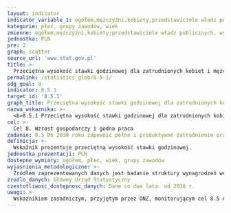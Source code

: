 ```yaml
---
layout: indicator
indicator_variable_1: ogółem,mężczyźni,kobiety,przedstawiciele władz publicznych; wyżsi urzędnicy i kierownicy,specjaliści,technicy i inny średni personel,pracownicy biurowi,pracownicy usług i sprzedawcy,rolnicy; ogrodnicy; leśnicy i rybacy,robotnicy przemysłowi i rzemieślnicy,operatorzy i monterzy maszyn i urządzeń,pracownicy przy pracach prostych,do 24 lat,25-34 lata,35-44 lata,45-54 lata,55-59 lata,60-64 lata,65 lat i więcej
kategorie: płeć, grupy zawodów, wiek
zmienne: ogółem,mężczyźni,kobiety;przedstawiciele władz publicznych, wyżsi urzędnicy i kierownicy,specjaliści,technicy i inny średni personel,pracownicy biurowi,pracownicy usług i sprzedawcy,rolnicy, ogrodnicy, leśnicy i rybacy,robotnicy przemysłowi i rzemieślnicy,operatorzy i monterzy maszyn i urządzeń,pracownicy przy pracach prostych;do 24 lat,25-34 lata,35-44 lata,45-54 lata,55-59 lata,60-64 lata,65 lat i więcej
jednostka: PLN
pre: 2
graph: scatter
source_url: 'www.stat.gov.pl'
title: >-
  Przeciętna wysokość stawki godzinowej dla zatrudnionych kobiet i mężczyzn według zawodu oraz wieku
permalink: /statistics_glob/8-5-1/
sdg_goal: 8
indicator: 8.5.1
target_id: '8.5.1'
graph_title: Przeciętna wysokość stawki godzinowej dla zatrudnionych kobiet i mężczyzn według zawodu oraz wieku
nazwa_wskaznika: >-
  <b>8.5.1 Przeciętna wysokość stawki godzinowej dla zatrudnionych kobiet i mężczyzn według zawodu oraz wieku</b>
cel: >-
  Cel 8. Wzrost gospodarczy i godna praca
zadanie: 8.5 Do 2030 roku zapewnić pełne i produktywne zatrudnienie oraz godną pracę dla wszystkich kobiet i mężczyzn, w tym dla młodych ludzi i osób z niepełnosprawnością  zapewnić jednakowe wynagrodzenie za pracę o jednakowej wartości
definicja: >-
  Wskaźnik prezentuje przeciętną wysokość stawki godzinowej.
jednostka_prezentacji: PLN
dostepne_wymiary: ogółem, płeć, wiek, grupy zawodów
wyjasnienia_metodologiczne: >-
  Źródłem zaprezentowanych danych jest badanie struktury wynagrodzeń według zawodów. Badanie jest realizowane z częstotliwością dwuletnią, ma charakter reprezentacyjny i obejmuje podmioty gospodarki narodowej o liczbie pracujących powyżej 9 osób. Dane dotyczą osób pełnozatrudnionych oraz niepełnozatrudnionych (w tym osób z niepełnosprawnościami), które przepracowały cały miesiąc październik w danym roku.
zrodlo_danych: Główny Urząd Statystyczny
czestotliwosc_dostępnosc_danych: Dane co dwa lata  od 2010 r.
uwagi: >-
  Wskaźnikiem zasadniczym, przyjętym przez ONZ, monitorującym cel 8.5 Agendy 2030 jest wskaźnik 8.5.1 Przeciętna wysokość stawki godzinowej dla pracujących kobiet i mężczyzn według zawodu, wieku oraz z uwzględnieniem osób z niepełnosprawnościami
---
```

